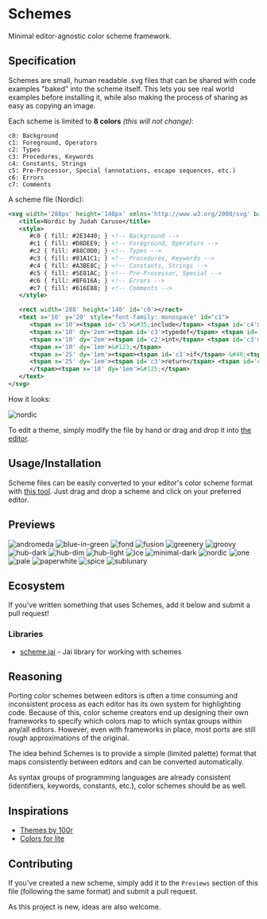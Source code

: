 # Schemes

Minimal editor-agnostic color scheme framework.


## Specification

Schemes are small, human readable .svg files that can be shared with code examples
"baked" into the scheme itself. This lets you see real world examples before
installing it, while also making the process of sharing as easy as copying an image.

Each scheme is limited to **8 colors** *(this will not change)*:

```
c0: Background
c1: Foreground, Operators
c2: Types
c3: Procedures, Keywords
c4: Constants, Strings
c5: Pre-Processor, Special (annotations, escape sequences, etc.)
c6: Errors
c7: Comments
```

A scheme file (Nordic):

```xml
<svg width='288px' height='140px' xmlns='http://www.w3.org/2000/svg' baseProfile='full' version='1.1' >
   <title>Nordic by Judah Caruso</title>
   <style>
      #c0 { fill: #2E3440; } <!-- Background -->
      #c1 { fill: #D8DEE9; } <!-- Foreground, Operators --> 
      #c2 { fill: #88C0D0; } <!-- Types --> 
      #c3 { fill: #81A1C1; } <!-- Procedures, Keywords --> 
      #c4 { fill: #A3BE8C; } <!-- Constants, Strings -->
      #c5 { fill: #5E81AC; } <!-- Pre-Processor, Special -->
      #c6 { fill: #BF616A; } <!-- Errors -->
      #c7 { fill: #616E88; } <!-- Comments --> 
   </style>

   <rect width='288' height='140' id='c0'></rect>   
   <text x='10' y='20' style="font-family: monospace" id="c1">
      <tspan x='10'><tspan id='c5'>&#35;include</tspan> <tspan id='c4'>&lt;stdio.h&gt;</tspan></tspan>
      <tspan x='10' dy='2em'><tspan id='c3'>typedef</tspan> <tspan id='c2'>struct</tspan> &#123; <tspan id='c2'>float</tspan> x&#44; y&#59; &#125; Point&#59;</tspan>
      <tspan x='10' dy='2em'><tspan id='c2'>int</tspan> <tspan id='c3'>main</tspan>&#40;<tspan id='c2'>int</tspan> <tspan>argc</tspan>&#44; <tspan id='c2'>char</tspan>&#42; <tspan>argv</tspan>&#91;&#93;&#41;</tspan>
      <tspan x='10' dy='1em'>&#123;</tspan>
      <tspan x='25' dy='1em'><tspan><tspan id='c3'>if</tspan> &#40;<tspan id='c4'>1</tspan>&#41;</tspan> printf&#40;<tspan id='c4'>"Hello&#44; World!<tspan id='c5'>\n</tspan>"</tspan>&#41;&#59;</tspan>
      <tspan x='25' dy='1em'><tspan id='c3'>return</tspan> <tspan id='c4'>0</tspan>&#59; <tspan id='c7'>// This is a comment</tspan>
      </tspan><tspan x='10' dy='1em'>&#125;</tspan>
   </text>
</svg>

```

How it looks:

![nordic](previews/nordic.svg)


To edit a theme, simply modify the file by hand or drag and drop it into [the editor](https://judahcaruso.com/schemes).


## Usage/Installation

Scheme files can be easily converted to your editor's color scheme format
with [this tool](https://judahcaruso.com/schemes). Just drag and drop a scheme
and click on your preferred editor.


## Previews

![andromeda](previews/andromeda.svg)
![blue-in-green](previews/blue-in-green.svg)
![fond](previews/fond.svg)
![fusion](previews/fusion.svg)
![greenery](previews/greenery.svg)
![groovy](previews/groovy.svg)
![hub-dark](previews/hub-dark.svg)
![hub-dim](previews/hub-dim.svg)
![hub-light](previews/hub-light.svg)
![ice](previews/ice.svg)
![minimal-dark](previews/minimal-dark.svg)
![nordic](previews/nordic.svg)
![one](previews/one.svg)
![pale](previews/pale.svg)
![paperwhite](previews/paperwhite.svg)
![spice](previews/spice.svg) ![sublunary](previews/sublunary.svg)


## Ecosystem

If you've written something that uses Schemes, add it below and submit a pull request!

### Libraries

- [scheme.jai](https://github.com/judah-caruso/scheme.jai) - Jai library for working with schemes


## Reasoning

Porting color schemes between editors is often a time consuming and inconsistent
process as each editor has its own system for highlighting code. Because of this,
color scheme creators end up designing their own frameworks to specify which
colors map to which syntax groups within any/all editors. However, even with
frameworks in place, most ports are still rough approximations of the original.

The idea behind Schemes is to provide a simple (limited palette) format that
maps consistently between editors and can be converted automatically.

As syntax groups of programming languages are already consistent (identifiers, keywords, constants, etc.),
color schemes should be as well.


## Inspirations

- [Themes by 100r](https://github.com/hundredrabbits/Themes)
- [Colors for lite](https://github.com/rxi/lite-colors)


## Contributing

If you've created a new scheme, simply add it to the `Previews` section of 
this file (following the same format) and submit a pull request.

As this project is new, ideas are also welcome.
